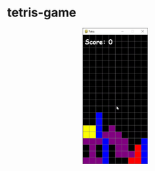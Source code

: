 # tetris-game

<div align="center">
  <img src="https://github.com/ashoollakhani/tetris-game/blob/main/img/tetris-gif.gif" width=30% height=30%>
</div>
